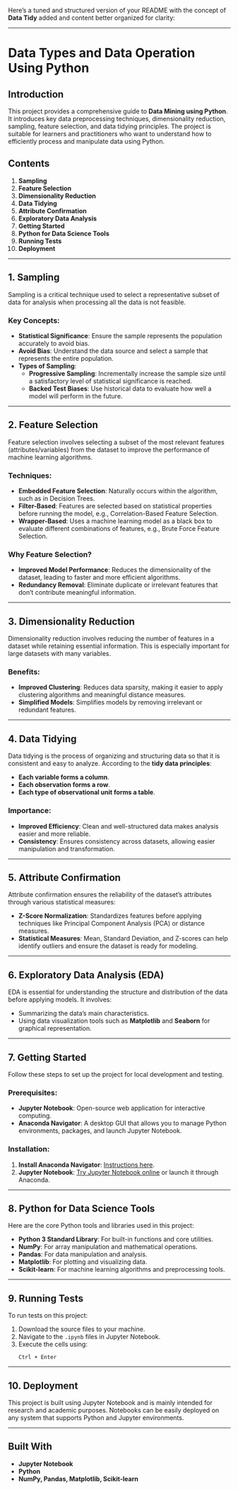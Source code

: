 Here’s a tuned and structured version of your README with the concept of **Data Tidy** added and content better
organized for clarity:

---

# Data Types and Data Operation Using Python

## Introduction

This project provides a comprehensive guide to **Data Mining using Python**. It introduces key data preprocessing
techniques, dimensionality reduction, sampling, feature selection, and data tidying principles. The project is suitable
for learners and practitioners who want to understand how to efficiently process and manipulate data using Python.

## Contents

1. **Sampling**
2. **Feature Selection**
3. **Dimensionality Reduction**
4. **Data Tidying**
5. **Attribute Confirmation**
6. **Exploratory Data Analysis**
7. **Getting Started**
8. **Python for Data Science Tools**
9. **Running Tests**
10. **Deployment**

---

## 1. Sampling

Sampling is a critical technique used to select a representative subset of data for analysis when processing all the
data is not feasible.

### Key Concepts:

- **Statistical Significance**: Ensure the sample represents the population accurately to avoid bias.
- **Avoid Bias**: Understand the data source and select a sample that represents the entire population.
- **Types of Sampling**:
    - **Progressive Sampling**: Incrementally increase the sample size until a satisfactory level of statistical
      significance is reached.
    - **Backed Test Biases**: Use historical data to evaluate how well a model will perform in the future.

---

## 2. Feature Selection

Feature selection involves selecting a subset of the most relevant features (attributes/variables) from the dataset to
improve the performance of machine learning algorithms.

### Techniques:

- **Embedded Feature Selection**: Naturally occurs within the algorithm, such as in Decision Trees.
- **Filter-Based**: Features are selected based on statistical properties before running the model, e.g.,
  Correlation-Based Feature Selection.
- **Wrapper-Based**: Uses a machine learning model as a black box to evaluate different combinations of features, e.g.,
  Brute Force Feature Selection.

### Why Feature Selection?

- **Improved Model Performance**: Reduces the dimensionality of the dataset, leading to faster and more efficient
  algorithms.
- **Redundancy Removal**: Eliminate duplicate or irrelevant features that don’t contribute meaningful information.

---

## 3. Dimensionality Reduction

Dimensionality reduction involves reducing the number of features in a dataset while retaining essential information.
This is especially important for large datasets with many variables.

### Benefits:

- **Improved Clustering**: Reduces data sparsity, making it easier to apply clustering algorithms and meaningful
  distance measures.
- **Simplified Models**: Simplifies models by removing irrelevant or redundant features.

---

## 4. Data Tidying

Data tidying is the process of organizing and structuring data so that it is consistent and easy to analyze. According
to the **tidy data principles**:

- **Each variable forms a column**.
- **Each observation forms a row**.
- **Each type of observational unit forms a table**.

### Importance:

- **Improved Efficiency**: Clean and well-structured data makes analysis easier and more reliable.
- **Consistency**: Ensures consistency across datasets, allowing easier manipulation and transformation.

---

## 5. Attribute Confirmation

Attribute confirmation ensures the reliability of the dataset’s attributes through various statistical measures:

- **Z-Score Normalization**: Standardizes features before applying techniques like Principal Component Analysis (PCA) or
  distance measures.
- **Statistical Measures**: Mean, Standard Deviation, and Z-scores can help identify outliers and ensure the dataset is
  ready for modeling.

---

## 6. Exploratory Data Analysis (EDA)

EDA is essential for understanding the structure and distribution of the data before applying models. It involves:

- Summarizing the data’s main characteristics.
- Using data visualization tools such as **Matplotlib** and **Seaborn** for graphical representation.

---

## 7. Getting Started

Follow these steps to set up the project for local development and testing.

### Prerequisites:

- **Jupyter Notebook**: Open-source web application for interactive computing.
- **Anaconda Navigator**: A desktop GUI that allows you to manage Python environments, packages, and launch Jupyter
  Notebook.

### Installation:

1. **Install Anaconda Navigator**: [Instructions here](https://docs.anaconda.com/anaconda/navigator/install).
2. **Jupyter Notebook**: [Try Jupyter Notebook online](https://jupyter.org/try) or launch it through Anaconda.

---

## 8. Python for Data Science Tools

Here are the core Python tools and libraries used in this project:

- **Python 3 Standard Library**: For built-in functions and core utilities.
- **NumPy**: For array manipulation and mathematical operations.
- **Pandas**: For data manipulation and analysis.
- **Matplotlib**: For plotting and visualizing data.
- **Scikit-learn**: For machine learning algorithms and preprocessing tools.

---

## 9. Running Tests

To run tests on this project:

1. Download the source files to your machine.
2. Navigate to the `.ipynb` files in Jupyter Notebook.
3. Execute the cells using:
   ```
   Ctrl + Enter
   ```

---

## 10. Deployment

This project is built using Jupyter Notebook and is mainly intended for research and academic purposes. Notebooks can be
easily deployed on any system that supports Python and Jupyter environments.

---

## Built With

- **Jupyter Notebook**
- **Python**
- **NumPy, Pandas, Matplotlib, Scikit-learn**
